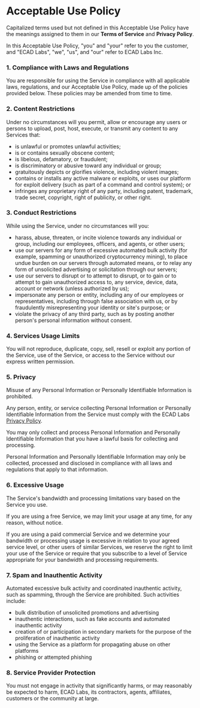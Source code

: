 # Acceptable Use Policy

Capitalized terms used but not defined in this Acceptable Use Policy have the meanings assigned to them in our **Terms of Service** and **Privacy Policy**. 

In this Acceptable Use Policy, "you" and "your" refer to you the customer, and "ECAD Labs", "we", "us", and "our" refer to ECAD Labs Inc.

### 1. Compliance with Laws and Regulations
You are responsible for using the Service in compliance with all applicable laws, regulations, and our Acceptable Use Policy, made up of the policies provided below. These policies may be amended from time to time.

### 2. Content Restrictions
Under no circumstances will you permit, allow or encourage any users or persons to upload, post, host, execute, or transmit any content to any Services that:

- is unlawful or promotes unlawful activities;
- is or contains sexually obscene content;
- is libelous, defamatory, or fraudulent;
- is discriminatory or abusive toward any individual or group;
- gratuitously depicts or glorifies violence, including violent images;
- contains or installs any active malware or exploits, or uses our platform for exploit delivery (such as part of a command and control system); or
- infringes any proprietary right of any party, including patent, trademark, trade secret, copyright, right of publicity, or other right.

### 3. Conduct Restrictions
While using the Service, under no circumstances will you:
- harass, abuse, threaten, or incite violence towards any individual or group, including our employees, officers, and agents, or other users;
- use our servers for any form of excessive automated bulk activity (for example, spamming or unauthorized cryptocurrency mining), to place undue burden on our servers through automated means, or to relay any form of unsolicited advertising or solicitation through our servers;
- use our servers to disrupt or to attempt to disrupt, or to gain or to attempt to gain unauthorized access to, any service, device, data, account or network (unless authorized by us);
- impersonate any person or entity, including any of our employees or representatives, including through false association with us, or by fraudulently misrepresenting your identity or site's purpose; or
- violate the privacy of any third party, such as by posting another person's personal information without consent.

### 4. Services Usage Limits
You will not reproduce, duplicate, copy, sell, resell or exploit any portion of the Service, use of the Service, or access to the Service without our express written permission.

### 5. Privacy
Misuse of any Personal Information or Personally Identifiable Information is prohibited.

Any person, entity, or service collecting Personal Information or Personally Identifiable Information from the Service must comply with the ECAD Labs [Privacy Policy](https://www.ecadlabs.com/privacy). 

You may only collect and process Personal Information and Personally Identifiable Information that you have a lawful basis for collecting and processing.

Personal Information and Personally Identifiable Information may only be collected, processed and disclosed in compliance with all laws and regulations that apply to that information.

### 6. Excessive Usage
The Service's bandwidth and processing limitations vary based on the Service you use.

If you are using a free Service, we may limit your usage at any time, for any reason, without notice.

If you are using a paid commercial Service and we determine your bandwidth or processing usage is excessive in relation to your agreed service level, or other users of similar Services, we reserve the right to limit your use of the Service or require that you subscribe to a level of Service appropriate for your bandwidth and processing requirements.

### 7. Spam and Inauthentic Activity
Automated excessive bulk activity and coordinated inauthentic activity, such as spamming, through the Service are prohibited. Such activities include:
- bulk distribution of unsolicited promotions and advertising
- inauthentic interactions, such as fake accounts and automated inauthentic activity
- creation of or participation in secondary markets for the purpose of the proliferation of inauthentic activity
- using the Service as a platform for propagating abuse on other platforms
- phishing or attempted phishing


### 8. Service Provider Protection
You must not engage in activity that significantly harms, or may reasonably be expected to harm, ECAD Labs, its contractors, agents, affiliates, customers or the community at large.
